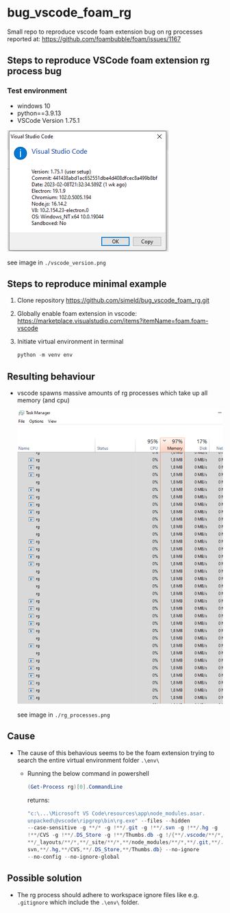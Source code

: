 # bug_vscode_foam_rg

Small repo to reproduce vscode foam extension bug on rg processes reported at:
https://github.com/foambubble/foam/issues/1167

## Steps to reproduce VSCode foam extension rg process bug

### Test environment

- windows 10
- python==3.9.13
- VSCode Version 1.75.1

![](./vscode_version.png)

see image in `./vscode_version.png`

## Steps to reproduce minimal example

1. Clone repository https://github.com/simeld/bug_vscode_foam_rg.git
2. Globally enable foam extension in vscode:
   https://marketplace.visualstudio.com/items?itemName=foam.foam-vscode
3. Initiate virtual environment in terminal

   ```powershell
   python -m venv env
   ```

## Resulting behaviour

- vscode spawns massive amounts of rg processes which take up all memory (and
  cpu)

  ![](./rg_processes.png)

  see image in `./rg_processes.png`

## Cause

- The cause of this behavious seems to be the foam extension trying to search
  the entire virtual environment folder `.\env\`

  - Running the below command in powershell
    ```powershell
    (Get-Process rg)[0].CommandLine
    ```
    returns:
    ```powershell
    "c:\...\Microsoft VS Code\resources\app\node_modules.asar.
    unpacked\@vscode\ripgrep\bin\rg.exe" --files --hidden
    --case-sensitive -g **/* -g !**/.git -g !**/.svn -g !**/.hg -g
    !**/CVS -g !**/.DS_Store -g !**/Thumbs.db -g !/{**/.vscode/**/*,
    **/_layouts/**/*,**/_site/**/*,**/node_modules/**/*,**/.git,**/.
    svn,**/.hg,**/CVS,**/.DS_Store,**/Thumbs.db} --no-ignore
    --no-config --no-ignore-global
    ```

## Possible solution

- The rg process should adhere to workspace ignore files like e.g. `.gitignore`
  which include the `.\env\` folder.
